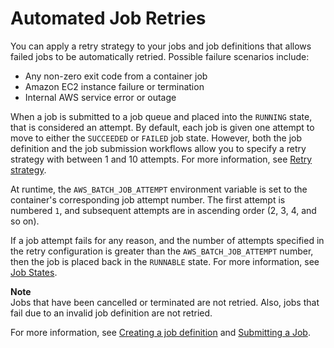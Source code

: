 # Automated Job Retries<a name="job_retries"></a>

You can apply a retry strategy to your jobs and job definitions that allows failed jobs to be automatically retried\. Possible failure scenarios include:
+ Any non\-zero exit code from a container job
+ Amazon EC2 instance failure or termination
+ Internal AWS service error or outage

When a job is submitted to a job queue and placed into the `RUNNING` state, that is considered an attempt\. By default, each job is given one attempt to move to either the `SUCCEEDED` or `FAILED` job state\. However, both the job definition and the job submission workflows allow you to specify a retry strategy with between 1 and 10 attempts\. For more information, see [Retry strategy](job_definition_parameters.md#retryStrategy)\.

At runtime, the `AWS_BATCH_JOB_ATTEMPT` environment variable is set to the container's corresponding job attempt number\. The first attempt is numbered `1`, and subsequent attempts are in ascending order \(2, 3, 4, and so on\)\.

If a job attempt fails for any reason, and the number of attempts specified in the retry configuration is greater than the `AWS_BATCH_JOB_ATTEMPT` number, then the job is placed back in the `RUNNABLE` state\. For more information, see [Job States](job_states.md)\.

**Note**  
Jobs that have been cancelled or terminated are not retried\. Also, jobs that fail due to an invalid job definition are not retried\.

For more information, see [Creating a job definition](create-job-definition.md) and [Submitting a Job](submit_job.md)\.